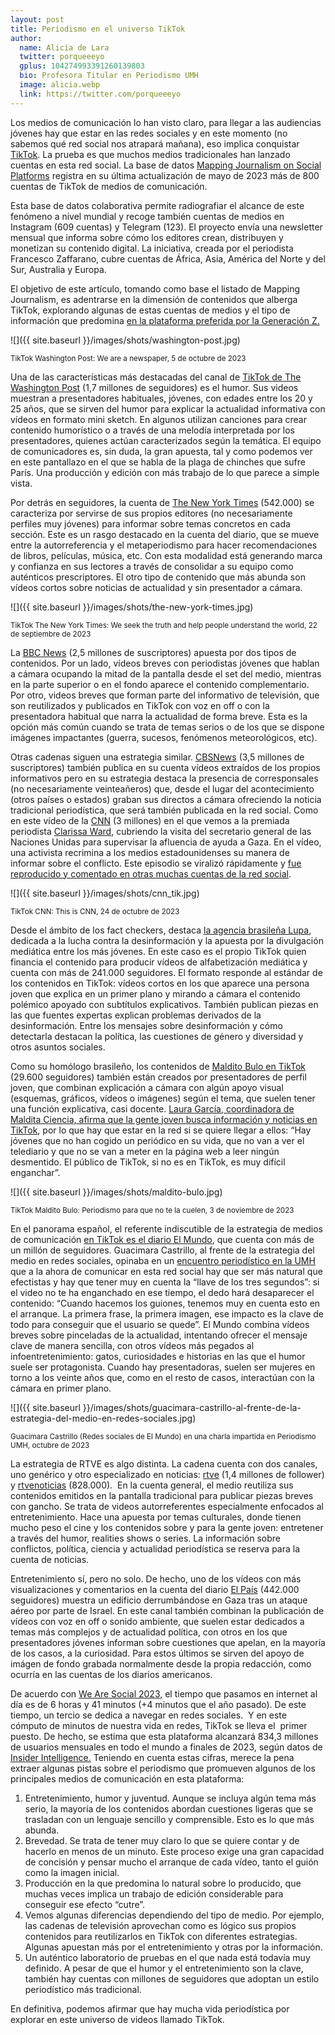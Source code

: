 ```yaml
---
layout: post
title: Periodismo en el universo TikTok
author:
  name: Alicia de Lara
  twitter: porqueeeyo
  gplus: 104274993391260139803 
  bio: Profesora Titular en Periodismo UMH
  image: alicia.webp
  link: https://twitter.com/porqueeeyo
---
```

Los medios de comunicación lo han visto claro, para llegar a las audiencias jóvenes hay que estar en las redes sociales y en este momento (no sabemos qué red social nos atrapará mañana), eso implica conquistar [TikTok](https://www.tiktok.com/?lang=en). La prueba es que muchos medios tradicionales han lanzado cuentas en esta red social. La base de datos [Mapping Journalism on Social Platforms](https://docs.google.com/spreadsheets/d/1n2a8dSLE6ZG5Eql_Bt9ayPi14WkZ3-IsviEmlI1f11Q/edit#gid=0) registra en su última actualización de mayo de 2023 más de 800 cuentas de TikTok de medios de comunicación. 

Esta base de datos colaborativa permite radiografiar el alcance de este fenómeno a nivel mundial y recoge también cuentas de medios en Instagram (609 cuentas) y Telegram (123). El proyecto envía una newsletter mensual que informa sobre cómo los editores crean, distribuyen y monetizan su contenido digital. La iniciativa, creada por el periodista Francesco Zaffarano, cubre cuentas de África, Asia, América del Norte y del Sur, Australia y Europa. 

El objetivo de este artículo, tomando como base el listado de Mapping Journalism, es adentrarse en la dimensión de contenidos que alberga TikTok, explorando algunas de estas cuentas de medios y el tipo de información que predomina [en la plataforma preferida por la Generación Z.](https://www.businessinsider.es/plan-tiktok-arrasar-gen-z-tiene-problema-1259896)

![]({{ site.baseurl }}/images/shots/washington-post.jpg)

<sup>TikTok Washington Post: We are a newspaper, 5 de octubre de 2023

Una de las características más destacadas del canal de [TikTok de The Washington Post](https://www.tiktok.com/@washingtonpost) (1,7 millones de seguidores) es el humor. Sus videos muestran a presentadores habituales, jóvenes, con edades entre los 20 y 25 años, que se sirven del humor para explicar la actualidad informativa con vídeos en formato mini sketch. En algunos utilizan canciones para crear contenido humorístico o a través de una melodía interpretada por los presentadores, quienes actúan caracterizados según la temática. El equipo de comunicadores es, sin duda, la gran apuesta, tal y como podemos ver en este pantallazo en el que se habla de la plaga de chinches que sufre París. Una producción y edición con más trabajo de lo que parece a simple vista. 

Por detrás en seguidores, la cuenta de [The New York Times](https://www.tiktok.com/@nytimes) (542.000) se caracteriza por servirse de sus propios editores (no necesariamente perfiles muy jóvenes) para informar sobre temas concretos en cada sección. Este es un rasgo destacado en la cuenta del diario, que se mueve entre la autorreferencia y el metaperiodismo para hacer recomendaciones de libros, películas, música, etc. Con esta modalidad está generando marca y confianza en sus lectores a través de consolidar a su equipo como auténticos prescriptores. El otro tipo de contenido que más abunda son vídeos cortos sobre noticias de actualidad y sin presentador a cámara.

![]({{ site.baseurl }}/images/shots/the-new-york-times.jpg)

<sup>TikTok The New York Times: We seek the truth and help people understand the world, 22 de septiembre de 2023

La [BBC News](https://www.tiktok.com/@bbcnews?lang=en) (2,5 millones de suscriptores) apuesta por dos tipos de contenidos. Por un lado, vídeos breves con periodistas jóvenes que hablan a cámara ocupando la mitad de la pantalla desde el set del medio, mientras en la parte superior o en el fondo aparece el contenido complementario. Por otro, videos breves que forman parte del informativo de televisión, que son reutilizados y publicados en TikTok con voz en off o con la presentadora habitual que narra la actualidad de forma breve. Esta es la opción más común cuando se trata de temas serios o de los que se dispone imágenes impactantes (guerra, sucesos, fenómenos meteorológicos, etc).

Otras cadenas siguen una estrategia similar. [CBSNews](https://www.tiktok.com/@cbsnews?lang=en) (3,5 millones de suscriptores) también publica en su cuenta vídeos extraídos de los propios informativos pero en su estrategia destaca la presencia de corresponsales (no necesariamente veinteañeros) que, desde el lugar del acontecimiento (otros países o estados) graban sus directos a cámara ofreciendo la noticia tradicional periodística, que será también publicada en la red social. Como en este vídeo de la [CNN](https://www.tiktok.com/@cnn?lang=en) (3 millones) en el que vemos a la premiada periodista [Clarissa Ward](https://en.wikipedia.org/wiki/Clarissa_Ward), cubriendo la visita del secretario general de las Naciones Unidas para supervisar la afluencia de ayuda a Gaza. En el vídeo, una activista recrimina a los medios estadounidenses su manera de informar sobre el conflicto. Este episodio se viralizó rápidamente y [fue reproducido y comentado en otras muchas cuentas de la red social](https://www.tiktok.com/search?lang=en&q=clarissa%20ward%20egyptian%20woman&t=1698753749481).

![]({{ site.baseurl }}/images/shots/cnn_tik.jpg)

<sup>TikTok CNN: This is CNN, 24 de octubre de 2023

Desde el ámbito de los fact checkers, destaca [la agencia brasileña Lupa](https://www.tiktok.com/@agencialupa?lang=en), dedicada a la lucha contra la desinformación y la apuesta por la divulgación mediática entre los más jóvenes. En este caso es el propio TikTok quien financia el contenido para producir vídeos de alfabetización mediática y cuenta con más de 241.000 seguidores. El formato responde al estándar de los contenidos en TikTok: vídeos cortos en los que aparece una persona joven que explica en un primer plano y mirando a cámara el contenido polémico apoyado con subtítulos explicativos. También publican piezas en las que fuentes expertas explican problemas derivados de la desinformación. Entre los mensajes sobre desinformación y cómo detectarla destacan la política, las cuestiones de género y diversidad y otros asuntos sociales.  

Como su homólogo brasileño, los contenidos de [Maldito Bulo en TikTok](https://www.tiktok.com/@malditobulo) (29.600 seguidores) también están creados por presentadores de perfil joven, que combinan explicación a cámara con algún apoyo visual (esquemas, gráficos, vídeos o imágenes) según el tema, que suelen tener una función explicativa, casi docente. [Laura García, coordinadora de Maldita Ciencia, afirma que la gente joven busca información y noticias en TikTok](https://www.cienciaenchile.cl/laura-garcia-la-gente-joven-busca-informacion-y-noticias-en-tiktok-tienes-que-estar-ahi-si-quieres-llegar-a-ellos/), por lo que hay que estar en la red si se quiere llegar a ellos: “Hay jóvenes que no han cogido un periódico en su vida, que no van a ver el telediario y que no se van a meter en la página web a leer ningún desmentido. El público de TikTok, si no es en TikTok, es muy difícil enganchar”.

![]({{ site.baseurl }}/images/shots/maldito-bulo.jpg)

<sup>TikTok Maldito Bulo: Periodismo para que no te la cuelen, 3 de noviembre de 2023

En el panorama español, el referente indiscutible de la estrategia de medios de comunicación [en TikTok es el diario El Mundo](https://www.tiktok.com/@elmundo.es), que cuenta con más de un millón de seguidores. Guacimara Castrillo, al frente de la estrategia del medio en redes sociales, opinaba en un [encuentro periodístico en la UMH](https://periodismo.umh.es/2023/10/04/xvi-jornadas-internacionales-de-periodismo/) que a la ahora de comunicar en esta red social hay que ser más natural que efectistas y hay que tener muy en cuenta la “llave de los tres segundos”: si el video no te ha enganchado en ese tiempo, el dedo hará desaparecer el contenido: “Cuando hacemos los guiones, tenemos muy en cuenta esto en el arranque. La primera frase, la primera imagen, ese impacto es la clave de todo para conseguir que el usuario se quede”. El Mundo combina vídeos breves sobre pinceladas de la actualidad, intentando ofrecer el mensaje clave de manera sencilla, con otros vídeos más pegados al infoentretenimiento: gatos, curiosidades e historias en las que el humor suele ser protagonista. Cuando hay presentadoras, suelen ser mujeres en torno a los veinte años que, como en el resto de casos, interactúan con la cámara en primer plano. 

![]({{ site.baseurl }}/images/shots/guacimara-castrillo-al-frente-de-la-estrategia-del-medio-en-redes-sociales.jpg)

<sup>Guacimara Castrillo (Redes sociales de El Mundo) en una charla impartida en Periodismo UMH, octubre de 2023

La estrategia de RTVE es algo distinta. La cadena cuenta con dos canales, uno genérico y otro especializado en noticias: [rtve](https://www.tiktok.com/@rtve?lang=en) (1,4 millones de follower) y [rtvenoticias](https://www.tiktok.com/@rtvenoticias?lang=en) (828.000).  En la cuenta general, el medio reutiliza sus contenidos emitidos en la pantalla tradicional para publicar piezas breves con gancho. Se trata de videos autorreferentes especialmente enfocados al entretenimiento. Hace una apuesta por temas culturales, donde tienen mucho peso el cine y los contenidos sobre y para la gente joven: entretener a través del humor, realities shows o series. La información sobre conflictos, política, ciencia y actualidad periodística se reserva para la cuenta de noticias.

Entretenimiento sí, pero no solo. De hecho, uno de los vídeos con más visualizaciones y comentarios en la cuenta del diario [El País](https://www.tiktok.com/@elpais?lang=en) (442.000 seguidores) muestra un edificio derrumbándose en Gaza tras un ataque aéreo por parte de Israel. En este canal también combinan la publicación de vídeos con voz en off o sonido ambiente, que suelen estar dedicados a temas más complejos y de actualidad política, con otros en los que presentadores jóvenes informan sobre cuestiones que apelan, en la mayoría de los casos, a la curiosidad. Para estos últimos se sirven del apoyo de imágen de fondo grabada normalmente desde la propia redacción, como ocurría en las cuentas de los diarios americanos.

De acuerdo con [We Are Social 2023](https://wearesocial.com/es/blog/2023/10/informe-digital-2023-octubre/), el tiempo que pasamos en internet al día es de 6 horas y 41 minutos (+4 minutos que el año pasado). De este tiempo, un tercio se dedica a navegar en redes sociales.  Y en este cómputo de minutos de nuestra vida en redes, TikTok se lleva el  primer puesto. De hecho, se estima que esta plataforma alcanzará 834,3 millones de usuarios mensuales en todo el mundo a finales de 2023, según datos de [Insider Intelligence.](https://www.insiderintelligence.com/charts/global-tiktok-user-stats/) Teniendo en cuenta estas cifras, merece la pena extraer algunas pistas sobre el periodismo que promueven algunos de los principales medios de comunicación en esta plataforma:

1. Entretenimiento, humor y juventud. Aunque se incluya algún tema más serio, la mayoría de los contenidos abordan cuestiones ligeras que se trasladan con un lenguaje sencillo y comprensible. Esto es lo que más abunda.
2. Brevedad. Se trata de tener muy claro lo que se quiere contar y de hacerlo en menos de un minuto. Este proceso exige una gran capacidad de concisión y pensar mucho el arranque de cada vídeo, tanto el guión como la imagen inicial.
3. Producción en la que predomina lo natural sobre lo producido, que muchas veces implica un trabajo de edición considerable para conseguir ese efecto “cutre”.
4. Vemos algunas diferencias dependiendo del tipo de medio. Por ejemplo, las cadenas de televisión aprovechan como es lógico sus propios contenidos para reutilizarlos en TikTok con diferentes estrategias. Algunas apuestan más por el entretenimiento y otras por la información. 
5. Un auténtico laboratorio de pruebas en el que nada está todavía muy definido. A pesar de que el humor y el entretenimiento son la clave, también hay cuentas con millones de seguidores que adoptan un estilo periodístico más tradicional. 

En definitiva, podemos afirmar que hay mucha vida periodística por explorar en este universo de videos llamado TikTok.